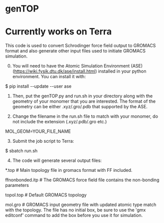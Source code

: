 # genTOP

# Currently works on Terra

This code is used to convert Schrodinger force field output to GROMACS format and also generate other input files used to initiate GROMACS simulation.

0. You will need to have the Atomic Simulation Environment (ASE) (https://wiki.fysik.dtu.dk/ase/install.html) installed in your python environment. You can install it with:

$ pip install --update --user ase

1. Then, put the genTOP.py and run.sh in your directory along with the geometry of your monomer that you are interested. The format of the geometry can be either .xyz/.gro/.pdb that supported by the ASE.

2. Change the filename in the run.sh file to match with your monomer, do not include the extension (.xyz/.pdb/.gro etc.)

MOL_GEOM=YOUR_FILE_NAME

3. Submit the job script to Terra:

$ sbatch run.sh

4. The code will generate several output files:

  *.top # Main topology file in gromacs format with FF included.

  ffnonbonded.itp # The GROMACS force field file contains the non-bonding parameters

  topol.top # Default GROMACS topology

  mol.gro # GROMACS input geometry file with updated atomic type match with the topology. The file has no initial box, be sure to use the 'gmx editconf' command to add the box before you use it for simulation. 

